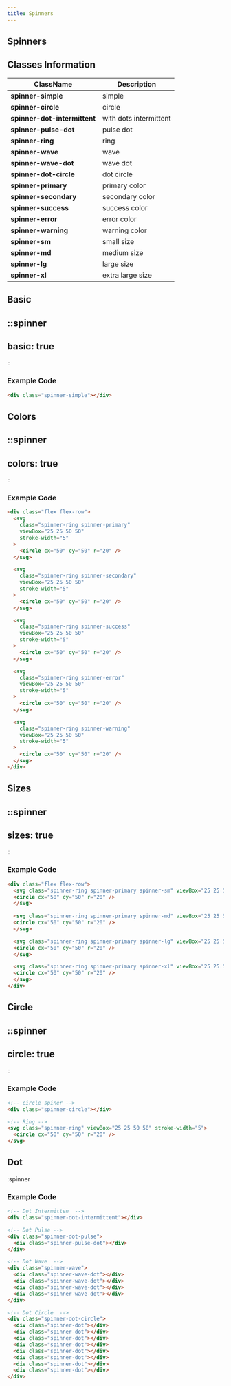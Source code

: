 ```yaml
---
title: Spinners
---
```


## Spinners

## Classes Information

| ClassName                    | Description            |
| ---------------------------- | -----------------------|
| **spinner-simple**           | simple                 |
| **spinner-circle**           | circle                 |
| **spinner-dot-intermittent** | with dots intermittent |
| **spinner-pulse-dot**        | pulse dot              |
| **spinner-ring**             | ring                   |
| **spinner-wave**             | wave                   |
| **spinner-wave-dot**         | wave dot               |
| **spinner-dot-circle**       | dot circle             |
| **spinner-primary**          | primary color          |
| **spinner-secondary**        | secondary color        |
| **spinner-success**          | success color          |
| **spinner-error**            | error color            |
| **spinner-warning**          | warning color          |
| **spinner-sm**               | small size             |
| **spinner-md**               | medium size            |
| **spinner-lg**               | large size             |
| **spinner-xl**               | extra large size       |

## Basic

::spinner
---
basic: true
---
::

### Example Code

```html [html]
<div class="spinner-simple"></div>

```

## Colors

::spinner
---
colors: true
---
::

### Example Code

```html [html]
<div class="flex flex-row">
  <svg
    class="spinner-ring spinner-primary"
    viewBox="25 25 50 50"
    stroke-width="5"
  >
    <circle cx="50" cy="50" r="20" />
  </svg>

  <svg
    class="spinner-ring spinner-secondary"
    viewBox="25 25 50 50"
    stroke-width="5"
  >
    <circle cx="50" cy="50" r="20" />
  </svg>

  <svg
    class="spinner-ring spinner-success"
    viewBox="25 25 50 50"
    stroke-width="5"
  >
    <circle cx="50" cy="50" r="20" />
  </svg>

  <svg
    class="spinner-ring spinner-error"
    viewBox="25 25 50 50"
    stroke-width="5"
  >
    <circle cx="50" cy="50" r="20" />
  </svg>

  <svg
    class="spinner-ring spinner-warning"
    viewBox="25 25 50 50"
    stroke-width="5"
  >
    <circle cx="50" cy="50" r="20" />
  </svg>
</div>
```

## Sizes

::spinner
---
sizes: true
---
::

### Example Code

```html [html]
<div class="flex flex-row">
  <svg class="spinner-ring spinner-primary spinner-sm" viewBox="25 25 50 50" stroke-width="5">
  <circle cx="50" cy="50" r="20" />
  </svg>
  
  <svg class="spinner-ring spinner-primary spinner-md" viewBox="25 25 50 50" stroke-width="5">
  <circle cx="50" cy="50" r="20" />
  </svg>

  <svg class="spinner-ring spinner-primary spinner-lg" viewBox="25 25 50 50" stroke-width="5">
  <circle cx="50" cy="50" r="20" />
  </svg>

  <svg class="spinner-ring spinner-primary spinner-xl" viewBox="25 25 50 50" stroke-width="5" >
  <circle cx="50" cy="50" r="20" />
  </svg>
</div>

```

## Circle

::spinner
---
circle: true
---
::

### Example Code

```html [html]
<!-- circle spiner -->
<div class="spinner-circle"></div>

<!-- Ring -->
<svg class="spinner-ring" viewBox="25 25 50 50" stroke-width="5">
  <circle cx="50" cy="50" r="20" />
</svg>
```

## Dot

:spinner

### Example Code

```html [html]
<!-- Dot Intermitten  -->
<div class="spinner-dot-intermittent"></div>

<!-- Dot Pulse -->
<div class="spinner-dot-pulse">
  <div class="spinner-pulse-dot"></div>
</div>

<!-- Dot Wave  -->
<div class="spinner-wave">
  <div class="spinner-wave-dot"></div>
  <div class="spinner-wave-dot"></div>
  <div class="spinner-wave-dot"></div>
  <div class="spinner-wave-dot"></div>
</div>

<!-- Dot Circle  -->
<div class="spinner-dot-circle">
  <div class="spinner-dot"></div>
  <div class="spinner-dot"></div>
  <div class="spinner-dot"></div>
  <div class="spinner-dot"></div>
  <div class="spinner-dot"></div>
  <div class="spinner-dot"></div>
  <div class="spinner-dot"></div>
  <div class="spinner-dot"></div>
</div>

```
